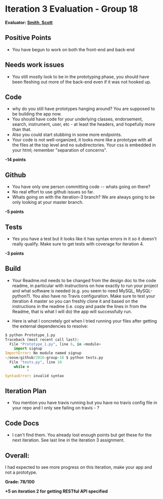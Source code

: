 # Iteration 3 Evaluation - Group 18

**Evaluator: [Smith, Scott](mailto:scott@cs.jhu.edu)**

## Positive Points

* You have begun to work on both the front-end and back-end


## Needs work issues

* You still mostly look to be in the prototyping phase, you should have been fleshing out more of the back-end even if it was not hooked up.

## Code

 * why do you still have prototypes hanging around?  You are supposed to be building the app now.
 * You should have code for your underlying classes, endorsement, search, instrument, user, etc - at least the headers, and hopefully more than that.
 * Also you could start stubbing in some more endpoints.
 * Your code is not well-organized, it looks more like a prototype with all the files at the top level and no subdirectories.  Your css is embedded in your html; remember "separation of concerns".
 
**-14 points**

## Github

* You have only one person committing code -- whats going on there?
* No real effort to use github issues so far.
* Whats going on with the iteration-3 branch?  We are always going to be only looking at your master branch.

**-5 points**

## Tests

* Yes you have a test but it looks like it has syntax errors in it so it doesn't really qualify.  Make sure to get tests with coverage for iteration 4.

**-3 points**

## Build

* Your Readme.md needs to be changed from the design doc to the code readme, in particular with instructions on how exactly to run your project and what software is needed (e.g. you seem to need MySQL, MySQL-python?).  You also have no Travis configuration.  Make sure to test your iteration 4 master so you can freshly clone it and based on the instructions in the readme (i.e. copy and paste the lines in from the Readme, that is what I will do) the app will successfully run.

* Here is what I concretely got when I tried running your files after getting the external dependencies to resolve:

```python
$ python Prototype_1.py 
Traceback (most recent call last):
  File "Prototype_1.py", line 6, in <module>
    import signup
ImportError: No module named signup
~/oose/github/2016-group-18 $ python tests.py       
  File "tests.py", line 10
    while n
          ^
SyntaxError: invalid syntax
```

## Iteration Plan

* You mention you have travis running but you have no travis config file in your repo and I only see failing on travis - ?

## Code Docs

* I can't find them.  You already lost enough points but get these for the next iteration.  See last line in the iteration 3 assignment.

## Overall:

I had expected to see more progress on this iteration, make your app and not a prototype.


**Grade: 78/100**

**+5 on iteration 2 for getting RESTful API specified**
